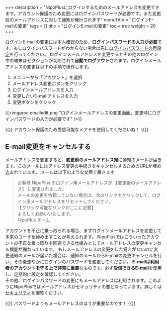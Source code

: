 +++
description = "NipoPlusにログインするためのメールアドレスを変更できます。アカウント保護のため変更にはログインパスワードが必要です。また変更前のメールアドレスに対して通知が発行されます"
menuTitle = "ログインE-mailの変更"
tags = []
title = "ログインE-mailの変更"
toc = true
weight = 20
+++

ログインE-mailの変更には本人確認のため、**ログインパスワードの入力が必要**です。もしログインパスワードがわからない場合は先に[ログインパスワードの再設定](/account/password/)を行ってください。
ログインメールアドレスを変更するとその他のログイン中の端末はセクションが切断されて**自動でログアウト**されます。ログインメールアドレスの変更は以下の手順で操作します。

1. メニューから「アカウント」を選択
1. メールアドレス変更ボタンをクリック
1. ログインメールアドレスを入力
1. 変更したいE-mailアドレスを入力
1. 変更ボタンをクリック

{{<imgproc emailedit.png "ログインメールアドレスの変更画面。変更時にログインパスワードの入力が必要です" />}}

{{<alice pos="right" icon="shield">}}
アカウント保護のため受信可能なメアドを使用してくださいね！
{{</alice>}}

## E-mail変更をキャンセルする

メールアドレスを変更すると、**変更前のメールアドレス宛**に通知のメールが届きます。このメールにはアドレス変更の手続きをキャンセルするためのURLが埋め込まれています。
メールは以下のような文面で届きます

> お客様
> NipoPlus のログイン用メールアドレスが 【変更後のメールアドレス】 に変更されました。  
> メールの変更を依頼していない場合は、次のリンクをクリックして、ログイン用メールアドレスをリセットしてください。  
> 【クリック可能なリンクがここに記載】  
> よろしくお願いいたします。  
> NipoPlus チーム  

アカウントを不正に乗っ取られる場合、まずログインメールアドレスを変更して本来のユーザを締め出すことが考えられます。
NipoPlusではこういったアカウントの不正な乗っ取りを回避できる仕組みとしてメールアドレスの変更キャンセル機能が備わっています。
もしメールアドレスの変更をした覚えがないのに変更通知のメールが届いた場合は、通知のメールからE-mailの変更キャンセルを行い、その後速やかにログインのパスワードを変更してください。
**E-mailは利用者のアカウントを守る上で非常に重要**なものです。必ず**受信できるE-mail**を使用し、定期的に設定を確認してください。  
その他、ログインパスワードの変更にもメールアドレスは利用されます。このようにNipoPlusではメールアドレスがセキュリティの要となっています。詳しくは[セキュリティ](/system/security/#アカウントの保護)を御覧ください。

{{<alice pos="right" icon="shield">}}
パスワードよりもメールアドレスのほうが重要なのです！
{{</alice>}}
